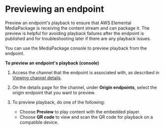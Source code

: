 # Previewing an endpoint<a name="endpoints-preview"></a>

Preview an endpoint's playback to ensure that AWS Elemental MediaPackage is receiving the content stream and can package it\. The preview is helpful for avoiding playback failures after the endpoint is published and for troubleshooting later if there are any playback issues\.

You can use the MediaPackage console to preview playback from the endpoint\.

**To preview an endpoint's playback \(console\)**

1. Access the channel that the endpoint is associated with, as described in [Viewing channel details](channels-view.md)\.

1. On the details page for the channel, under **Origin endpoints**, select the origin endpoint that you want to preview\.

1. To preview playback, do one of the following:
   + Choose **Preview** to play content with the embedded player\.
   + Choose **QR code** to view and scan the QR code for playback on a compatible device\. 